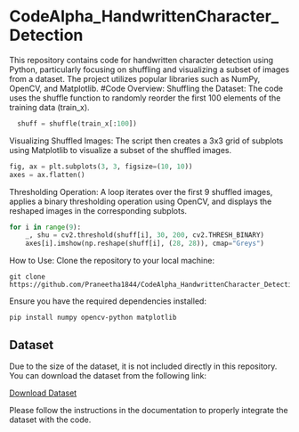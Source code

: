 # CodeAlpha_HandwrittenCharacter_Detection

This repository contains code for handwritten character detection using Python, particularly focusing on shuffling and visualizing a subset of images from a dataset. The project utilizes popular libraries such as NumPy, OpenCV, and Matplotlib.
#Code Overview:
Shuffling the Dataset:
The code uses the shuffle function to randomly reorder the first 100 elements of the training data (train_x).
 ```python
   shuff = shuffle(train_x[:100])
```
Visualizing Shuffled Images:
The script then creates a 3x3 grid of subplots using Matplotlib to visualize a subset of the shuffled images.
```python 
fig, ax = plt.subplots(3, 3, figsize=(10, 10))
axes = ax.flatten()
```

Thresholding Operation:
A loop iterates over the first 9 shuffled images, applies a binary thresholding operation using OpenCV, and displays the reshaped images in the corresponding subplots.
```python
for i in range(9):
    _, shu = cv2.threshold(shuff[i], 30, 200, cv2.THRESH_BINARY)
    axes[i].imshow(np.reshape(shuff[i], (28, 28)), cmap="Greys")
```

How to Use:
Clone the repository to your local machine:
```
git clone https://github.com/Praneetha1844/CodeAlpha_HandwrittenCharacter_Detection.git
```
Ensure you have the required dependencies installed:
```
pip install numpy opencv-python matplotlib
```
## Dataset

Due to the size of the dataset, it is not included directly in this repository. You can download the dataset from the following link:

[Download Dataset](https://www.kaggle.com/sachinpatel21/az-handwritten-alphabets-in-csv-format)

Please follow the instructions in the documentation to properly integrate the dataset with the code.
